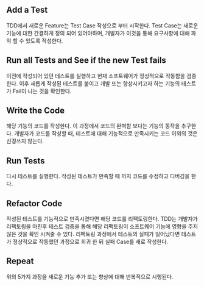 ## Add a Test

TDD에서 새로운 Feature는 Test Case 작성으로 부터 시작한다. 
Test Case는 새로운 기능에 대한 간결하게 정의 되어 있어야하며, 개발자가 이것을 통해 요구사항에 대해 파악 할 수 있도록 작성한다.

## Run all Tests and See if the new Test fails

이전에 작성되어 있던 테스트를 실행하고 현재 소프트웨어가 정상적으로 작동함을 검증한다. 이후 새롭게 작성된 테스트를 붙이고 개발 또는 향상시키고자 하는 기능의 테스트가 Fail이 나는 것을 확인한다.

## Write the Code

해당 기능의 코드를 작성한다. 이 과정에서 코드의 완벽함 보다는 기능의 동작을 추구한다.
개발자가 코드를 작성할 때, 테스트에 대해 기능적으로 만족시키는 코드 이외의 것은 신경쓰지 않는다. 

## Run Tests

다시 테스트를 실행한다. 작성된 테스트가 만족할 때 까지 코드를 수정하고 디버깅을 한다.

## Refactor Code

작성된 테스트를 기능적으로 만족시켰다면 해당 코드를 리팩토링한다. TDD는 개발자가 리팩토링을 마친후 테스트 검증을 통해 해당 리팩토링이 소프트웨어 기능에 영향을 주지 않은 것을 확인 시켜줄 수 있다.
리팩토링 과정에서 테스트의 실패가 일어났다면 테스트가 정상적으로 작동했던 과정으로 회귀 한 뒤 실패 Case를 새로 작성한다.

## Repeat

위의 5가지 과정을 새로운 기능 추가 또는 향상에 대해 반복적으로 시행된다.
